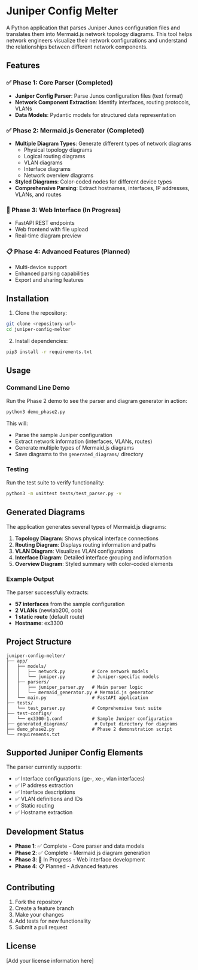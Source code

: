 # Juniper Config Melter

A Python application that parses Juniper Junos configuration files and translates them into Mermaid.js network topology diagrams. This tool helps network engineers visualize their network configurations and understand the relationships between different network components.

## Features

### ✅ Phase 1: Core Parser (Completed)
- **Juniper Config Parser**: Parse Junos configuration files (text format)
- **Network Component Extraction**: Identify interfaces, routing protocols, VLANs
- **Data Models**: Pydantic models for structured data representation

### ✅ Phase 2: Mermaid.js Generator (Completed)
- **Multiple Diagram Types**: Generate different types of network diagrams
  - Physical topology diagrams
  - Logical routing diagrams  
  - VLAN diagrams
  - Interface diagrams
  - Network overview diagrams
- **Styled Diagrams**: Color-coded nodes for different device types
- **Comprehensive Parsing**: Extract hostnames, interfaces, IP addresses, VLANs, and routes

### 🚧 Phase 3: Web Interface (In Progress)
- FastAPI REST endpoints
- Web frontend with file upload
- Real-time diagram preview

### 📋 Phase 4: Advanced Features (Planned)
- Multi-device support
- Enhanced parsing capabilities
- Export and sharing features

## Installation

1. Clone the repository:
```bash
git clone <repository-url>
cd juniper-config-melter
```

2. Install dependencies:
```bash
pip3 install -r requirements.txt
```

## Usage

### Command Line Demo

Run the Phase 2 demo to see the parser and diagram generator in action:

```bash
python3 demo_phase2.py
```

This will:
- Parse the sample Juniper configuration
- Extract network information (interfaces, VLANs, routes)
- Generate multiple types of Mermaid.js diagrams
- Save diagrams to the `generated_diagrams/` directory

### Testing

Run the test suite to verify functionality:

```bash
python3 -m unittest tests/test_parser.py -v
```

## Generated Diagrams

The application generates several types of Mermaid.js diagrams:

1. **Topology Diagram**: Shows physical interface connections
2. **Routing Diagram**: Displays routing information and paths
3. **VLAN Diagram**: Visualizes VLAN configurations
4. **Interface Diagram**: Detailed interface grouping and information
5. **Overview Diagram**: Styled summary with color-coded elements

### Example Output

The parser successfully extracts:
- **57 interfaces** from the sample configuration
- **2 VLANs** (newlab200, oob)
- **1 static route** (default route)
- **Hostname**: ex3300

## Project Structure

```
juniper-config-melter/
├── app/
│   ├── models/
│   │   ├── network.py          # Core network models
│   │   └── juniper.py          # Juniper-specific models
│   ├── parsers/
│   │   ├── juniper_parser.py   # Main parser logic
│   │   └── mermaid_generator.py # Mermaid.js generator
│   └── main.py                 # FastAPI application
├── tests/
│   └── test_parser.py          # Comprehensive test suite
├── test-configs/
│   └── ex3300-1.conf           # Sample Juniper configuration
├── generated_diagrams/          # Output directory for diagrams
├── demo_phase2.py              # Phase 2 demonstration script
└── requirements.txt
```

## Supported Juniper Config Elements

The parser currently supports:
- ✅ Interface configurations (ge-, xe-, vlan interfaces)
- ✅ IP address extraction
- ✅ Interface descriptions
- ✅ VLAN definitions and IDs
- ✅ Static routing
- ✅ Hostname extraction

## Development Status

- **Phase 1**: ✅ Complete - Core parser and data models
- **Phase 2**: ✅ Complete - Mermaid.js diagram generation
- **Phase 3**: 🚧 In Progress - Web interface development
- **Phase 4**: 📋 Planned - Advanced features

## Contributing

1. Fork the repository
2. Create a feature branch
3. Make your changes
4. Add tests for new functionality
5. Submit a pull request

## License

[Add your license information here] 